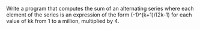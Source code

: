 Write a program that computes the sum of an alternating series where each element of the series is an expression of the form (-1)^(k+1)/(2k-1) for each value of kk from 1 to a million, multiplied by 4.

